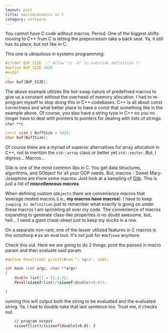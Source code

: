 ```yaml
---
layout: post
title: macroeconomics in C
category: software
---
```



You cannot have C code without macros. Period. One of the biggest shifts moving to C++ from C is letting the preprocessor take a back seat. Ya, it still has its place, but not like in C.

This one is ubiquitous in systems programming:

```c
#ifndef BUF_SIZE  /* Allow "cc -D" to override definition */
#define BUF_SIZE 1024
#endif
...
char buf[BUF_SIZE];
```

The above example utilizes the hot-swap nature of predefined macros to give us a constant without the overhead of memory allocation. I had to re-program myself to stop doing this in C++ codebases. C++ is all about const correctness and what better place to have a const that something like in the example above. Of course, you also have a string type in C++ so you no longer have to deal with pointers to pointers for dealing with lists of strings: `char **c`. 

```cpp
const size_t BuffSize = 1024;
char buf[BuffSize];
```

Of course there are a myriad of superior alternatives for array allocation in C++, not to mention the `std::array` class or better yet `std::vector`. But, I digress... Macros...


Glib is one of the most common libs in C. You get data structures, algorithms, and GObject for all your OOP needs. But, macros - Sweet Mary-Josephine are there some macros. Just look at a sampling of [Glib](https://developer.gnome.org/glib/stable/glib-Miscellaneous-Macros.html). This is just a list of ***miscellaneous macros***.

When defining custom `GObjects` there are convenience macros that leverage nested macros (i.e., **my macros have macros**). I have to keep `jumping to definition` just to remember what exactly is going on under these macros I am sprinkling all over my code. The convenience of macros expanding to generate class-like properties is no doubt awesome, but, hell... I need a giant cheat-sheet just to keep my ducks in a row.


On a separate non-rant, one of the lesser utilized features in C macros is the octothorp `#` as an eval tool. It's not just for `#define`s anymore.

Check this out. Here we are going to do 2 things: print the passed in macro param and then evaluate said param.


```c
#define Peval(cmd) printf(#cmd ": %g\n", cmd);

int main (int argc, char **argv)
{
    double list[] = {1,2,3};
    Peval(sizeof(list)/(sizeof(double)+0.0));

}
```
running this will output both the string to be evaluated and the evaluated string. Ya, I had to double-take that last sentence too. Trust me, it checks out.
```bash
    // program output
    sizeof(list)/(sizeof(double)+0.0): 3
```

